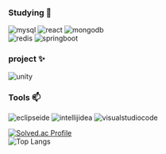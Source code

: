 ### Studying 🌱
![mysql](https://img.shields.io/badge/mysql-4479A1.svg?&style=for-the-badge&logo=mysql&logoColor=white)
![react](https://img.shields.io/badge/react-61DAFB.svg?&style=for-the-badge&logo=react&logoColor=black)
![mongodb](https://img.shields.io/badge/mongodb-2CA01C.svg?&style=for-the-badge&logo=mongodb&logoColor=white)  
![redis](https://img.shields.io/badge/redis-DC382D.svg?&style=for-the-badge&logo=redis&logoColor=white)
![springboot](https://img.shields.io/badge/springboot-6DB33F.svg?&style=for-the-badge&logo=springboot&logoColor=white)




### project ✨  
![unity](https://img.shields.io/badge/unity-E8E8E8.svg?&style=for-the-badge&logo=unity&logoColor=black)  

### Tools 📫
![eclipseide](https://img.shields.io/badge/eclipseide-2C2255.svg?&style=for-the-badge&logo=eclipseide&logoColor=white)
![intellijidea](https://img.shields.io/badge/intellijidea-000000.svg?&style=for-the-badge&logo=intellijidea&logoColor=white)
![visualstudiocode](https://img.shields.io/badge/visualstudiocode-007ACC.svg?&style=for-the-badge&logo=visualstudiocode&logoColor=black) 
 
[![Solved.ac Profile](http://mazassumnida.wtf/api/generate_badge?boj=son7877)](https://solved.ac/son7877)  
![Top Langs](https://github-readme-stats.vercel.app/api/top-langs/?username=hongbeom&&theme=dradula)  



<!--
**son7877/son7877** is a ✨ _special_ ✨ repository because its `README.md` (this file) appears on your GitHub profile.

Here are some ideas to get you started:

- 🔭 I’m currently working on ...
- I’m currently learning ...
- 👯 I’m looking to collaborate on ...
- 🤔 I’m looking for help with ...
- 💬 Ask me about ...
- 📫 How to reach me: ...
- 😄 Pronouns: ...
- ⚡ Fun fact: ...
-->
